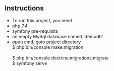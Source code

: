 ## Instructions

- To run this project, you need
- php 7.4
- symfony pre-requisits
- an empty MySql database named 'demodb'
- open cmd, goto project directory <br/>
$ php bin/console make:migration   <br/>        
$ php bin/console doctrine:migrations:migrate <br/>
$ symfony serve